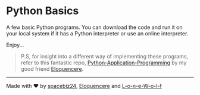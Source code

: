 # Python Basics
A few basic Python programs. You can download the code and run it on your local system if it has a Python interpreter or use an online interpreter.

Enjoy...

> P.S, for insight into a different way of implementing these programs, refer to this fantastic repo, [Python-Application-Programming](https://github.com/Eloquencere/Python-Application-Programming) by my good friend [Eloquencere](https://github.com/Eloquencere).
___
Made with :heart: by [spacebiz24](https://github.com/spacebiz24), [Eloquencere](https://github.com/Eloquencere) and [L-o-n-e-W-o-l-f](https://github.com/L-o-n-e-W-o-l-f)
